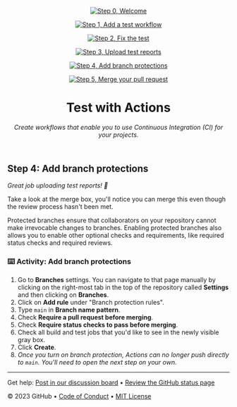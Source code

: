 <header>

<!--
  <<< Author notes: Course header >>>
  Include a 1280×640 image, course title in sentence case, and a concise description in emphasis.
  In your repository settings: enable template repository, add your 1280×640 social image, auto delete head branches.
  Add your open source license, GitHub uses MIT license.
-->

[![Step 0, Welcome](https://github.com/kenedyolisi/github-skills-test-with-actions/actions/workflows/0-welcome.yml/badge.svg)](https://github.com/kenedyolisi/github-skills-test-with-actions/actions/workflows/0-welcome.yml)

[![Step 1, Add a test workflow](https://github.com/kenedyolisi/github-skills-test-with-actions/actions/workflows/1-add-a-test-workflow.yml/badge.svg)](https://github.com/kenedyolisi/github-skills-test-with-actions/actions/workflows/1-add-a-test-workflow.yml)

[![Step 2, Fix the test](https://github.com/kenedyolisi/github-skills-test-with-actions/actions/workflows/2-fix-the-test.yml/badge.svg)](https://github.com/kenedyolisi/github-skills-test-with-actions/actions/workflows/2-fix-the-test.yml)

[![Step 3, Upload test reports](https://github.com/kenedyolisi/github-skills-test-with-actions/actions/workflows/3-upload-test-reports.yml/badge.svg)](https://github.com/kenedyolisi/github-skills-test-with-actions/actions/workflows/3-upload-test-reports.yml)

[![Step 4, Add branch protections](https://github.com/kenedyolisi/github-skills-test-with-actions/actions/workflows/4-add-branch-protections.yml/badge.svg)](https://github.com/kenedyolisi/github-skills-test-with-actions/actions/workflows/4-add-branch-protections.yml)

[![Step 5, Merge your pull request](https://github.com/kenedyolisi/github-skills-test-with-actions/actions/workflows/5-merge-your-pull-request.yml/badge.svg)](https://github.com/kenedyolisi/github-skills-test-with-actions/actions/workflows/5-merge-your-pull-request.yml)

# Test with Actions

_Create workflows that enable you to use Continuous Integration (CI) for your projects._

</header>

<!--
  <<< Author notes: Step 4 >>>
  Start this step by acknowledging the previous step.
  Define terms and link to docs.github.com.
-->

## Step 4: Add branch protections

_Great job uploading test reports! :partying_face:_

Take a look at the merge box, you'll notice you can merge this even though the review process hasn't been met.

Protected branches ensure that collaborators on your repository cannot make irrevocable changes to branches. Enabling protected branches also allows you to enable other optional checks and requirements, like required status checks and required reviews.

### :keyboard: Activity: Add branch protections

1. Go to **Branches** settings. You can navigate to that page manually by clicking on the right-most tab in the top of the repository called **Settings** and then clicking on **Branches**.
1. Click on **Add rule** under "Branch protection rules".
1. Type `main` in **Branch name pattern**.
1. Check **Require a pull request before merging**.
1. Check **Require status checks to pass before merging**.
1. Check all build and test jobs that you'd like to see in the newly visible gray box.
1. Click **Create**.
1. _Once you turn on branch protection, Actions can no longer push directly to `main`. You'll need to open the next step on your own._

<!-- Wait about 20 seconds then refresh this page (the one you're following instructions from). [GitHub Actions](https://docs.github.com/en/actions) will automatically update to the next step. -->

<footer>

<!--
  <<< Author notes: Footer >>>
  Add a link to get support, GitHub status page, code of conduct, license link.
-->

---

Get help: [Post in our discussion board](https://github.com/orgs/skills/discussions/categories/test-with-actions) &bull; [Review the GitHub status page](https://www.githubstatus.com/)

&copy; 2023 GitHub &bull; [Code of Conduct](https://www.contributor-covenant.org/version/2/1/code_of_conduct/code_of_conduct.md) &bull; [MIT License](https://gh.io/mit)

</footer>
